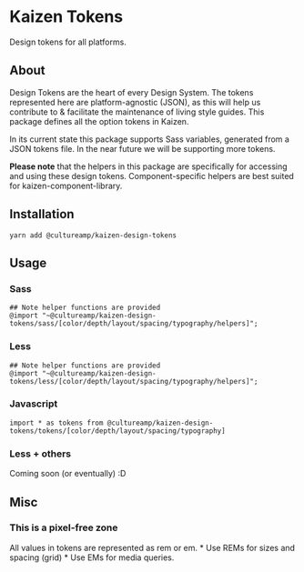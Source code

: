 # Kaizen Tokens
Design tokens for all platforms.

## About
Design Tokens are the heart of every Design System. The tokens represented here are platform-agnostic (JSON), as this will help us contribute to & facilitate the maintenance of living style guides. This package defines all the option tokens in Kaizen. 

In its current state this package supports Sass variables, generated from a JSON tokens file. In the near future we will be supporting more tokens. 

**Please note** that the helpers in this package are specifically for accessing and using these design tokens. Component-specific helpers are best suited for kaizen-component-library. 

## Installation
```
yarn add @cultureamp/kaizen-design-tokens
```

## Usage
### Sass
```
## Note helper functions are provided
@import "~@cultureamp/kaizen-design-tokens/sass/[color/depth/layout/spacing/typography/helpers]";
```

### Less
```
## Note helper functions are provided
@import "~@cultureamp/kaizen-design-tokens/less/[color/depth/layout/spacing/typography/helpers]";
```

### Javascript 
```
import * as tokens from @cultureamp/kaizen-design-tokens/tokens/[color/depth/layout/spacing/typography]
```

### Less + others
Coming soon (or eventually) :D 

## Misc

### This is a pixel-free zone
All values in tokens are represented as rem or em.
    * Use REMs for sizes and spacing (grid)
    * Use EMs for media queries.
